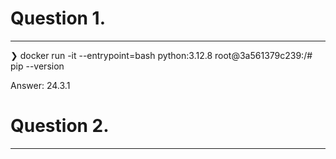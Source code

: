 # Question 1.
________
❯ docker run -it --entrypoint=bash python:3.12.8
root@3a561379c239:/# pip --version

Answer: 24.3.1

# Question 2.
_______